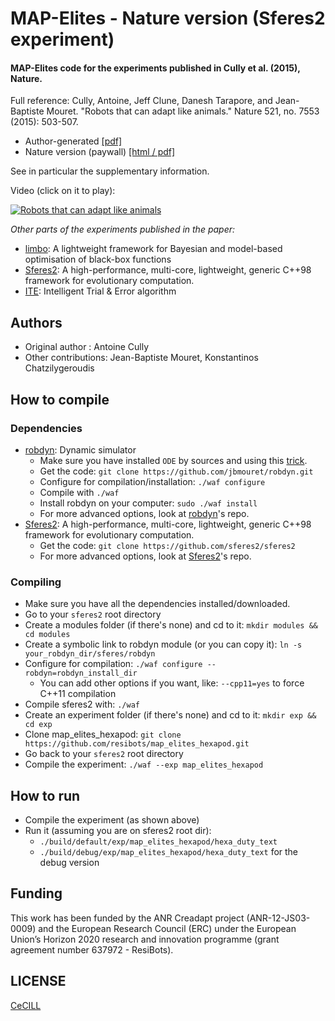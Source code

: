# MAP-Elites - Nature version (Sferes2 experiment)

#### MAP-Elites code for the experiments published in Cully et al. (2015), Nature.

Full reference:
Cully, Antoine, Jeff Clune, Danesh Tarapore, and Jean-Baptiste Mouret. "Robots that can adapt like animals." Nature 521, no. 7553 (2015): 503-507.

- Author-generated [[pdf]](http://www.isir.upmc.fr/files/2015ACLI3468.pdf)
- Nature version (paywall) [[html / pdf]](http://www.nature.com/nature/journal/v521/n7553/full/nature14422.html)

See in particular the supplementary information.

Video (click on it to play):

[![Robots that can adapt like animals](http://img.youtube.com/vi/T-c17RKh3uE/0.jpg)](https://www.youtube.com/watch?v=T-c17RKh3uE "Robots that can adapt like animals")

*Other parts of the experiments published in the paper:*
- [limbo]: A lightweight framework for Bayesian and model-based optimisation of black-box functions
- [Sferes2]: A high-performance, multi-core, lightweight, generic C++98 framework for evolutionary computation.
- [ITE](https://www.github.com/resibots/ITE): Intelligent Trial & Error algorithm

## Authors
- Original author : Antoine Cully
- Other contributions: Jean-Baptiste Mouret, Konstantinos Chatzilygeroudis

## How to compile

### Dependencies

- [robdyn]: Dynamic simulator
    - Make sure you have installed `ODE` by sources and using this [trick](https://github.com/resibots/robdyn/issues/3#issuecomment-148740769).
    - Get the code: `git clone https://github.com/jbmouret/robdyn.git`
    - Configure for compilation/installation: `./waf configure`
    - Compile with `./waf`
    - Install robdyn on your computer: `sudo ./waf install`
    - For more advanced options, look at [robdyn]'s repo.
- [Sferes2]: A high-performance, multi-core, lightweight, generic C++98 framework for evolutionary computation.
    - Get the code: `git clone https://github.com/sferes2/sferes2`
    - For more advanced options, look at [Sferes2]'s repo.

### Compiling

- Make sure you have all the dependencies installed/downloaded.
- Go to your `sferes2` root directory
- Create a modules folder (if there's none) and cd to it: `mkdir modules && cd modules`
- Create a symbolic link to robdyn module (or you can copy it): `ln -s your_robdyn_dir/sferes/robdyn`
- Configure for compilation: `./waf configure --robdyn=robdyn_install_dir`
    - You can add other options if you want, like: `--cpp11=yes` to force C++11 compilation
- Compile sferes2 with: `./waf`
- Create an experiment folder (if there's none) and cd to it: `mkdir exp && cd exp`
- Clone map_elites_hexapod: `git clone https://github.com/resibots/map_elites_hexapod.git`
- Go back to your `sferes2` root directory
- Compile the experiment: `./waf --exp map_elites_hexapod`

## How to run

- Compile the experiment (as shown above)
- Run it (assuming you are on sferes2 root dir):
    - `./build/default/exp/map_elites_hexapod/hexa_duty_text`
    - `./build/debug/exp/map_elites_hexapod/hexa_duty_text` for the debug version

## Funding

This work has been funded by the ANR Creadapt project (ANR-12-JS03-0009) and the European Research Council (ERC) under the European Union’s Horizon 2020 research and innovation programme (grant agreement number 637972 - ResiBots).

## LICENSE

[CeCILL]

[CeCILL]: http://www.cecill.info/index.en.html
[paper]: http://www.nature.com/nature/journal/v521/n7553/full/nature14422.html
[robdyn]: https://github.com/resibots/robdyn
[Sferes2]: https://github.com/sferes2/sferes2
[limbo]: https://github.com/resibots/limbo
